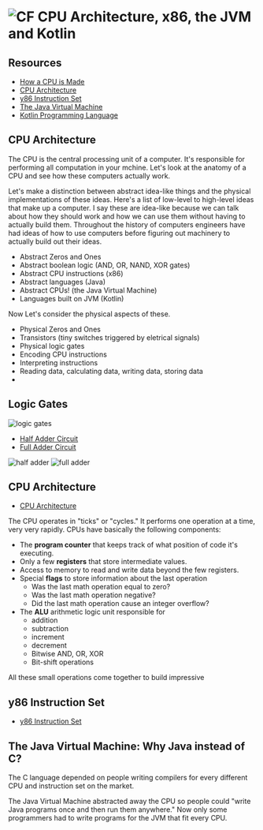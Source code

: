 # ![CF](http://i.imgur.com/7v5ASc8.png) CPU Architecture, x86, the JVM and Kotlin

## Resources
* [How a CPU is Made](https://www.tomshardware.com/picturestory/514-intel-cpu-processor-core-i7.html)
* [CPU Architecture](https://www.tutorialspoint.com/computer_logical_organization/cpu_architecture.htm)
* [y86 Instruction Set](http://web.cse.ohio-state.edu/~reeves.92/CSE2421sp13/PracticeProblemsY86.pdf)
* [The Java Virtual Machine](https://www.geeksforgeeks.org/jvm-works-jvm-architecture/)
* [Kotlin Programming Language](https://en.wikipedia.org/wiki/Kotlin_programming_language#Philosophy)

## CPU Architecture
The CPU is the central processing unit of a computer. It's responsible for
performing all computation in your mchine. Let's look at the anatomy of a CPU
and see how these computers actually work.

Let's make a distinction between abstract idea-like things and the physical
implementations of these ideas. Here's a list of low-level to high-level ideas
that make up a computer. I say these are idea-like because we can talk about
how they should work and how we can use them without having to actually build
them. Throughout the history of computers engineers have had ideas of how to
use computers before figuring out machinery to actually build out their ideas.

* Abstract Zeros and Ones
* Abstract boolean logic (AND, OR, NAND, XOR gates)
* Abstract CPU instructions (x86)
* Abstract languages (Java)
* Abstract CPUs! (the Java Virtual Machine)
* Languages built on JVM (Kotlin)

Now Let's consider the physical aspects of these. 

* Physical Zeros and Ones
* Transistors (tiny switches triggered by eletrical signals)
* Physical logic gates
* Encoding CPU instructions
* Interpreting instructions
* Reading data, calculating data, writing data, storing data
* 

## Logic Gates
![logic gates](./assets/logic_gates.jpg)

* [Half Adder Circuit](http://isweb.redwoods.edu/INSTRUCT/CalderwoodD/diglogic/half-add.htm)
* [Full Adder Circuit](http://isweb.redwoods.edu/INSTRUCT/CalderwoodD/diglogic/full.htm)

![half adder](./assets/half-adder.jpg)
![full adder](./assets/full-adder.jpg)

## CPU Architecture
* [CPU Architecture](https://www.tutorialspoint.com/computer_logical_organization/cpu_architecture.htm)

The CPU operates in "ticks" or "cycles." It performs one operation at a time,
very very rapidly. CPUs have basically the following components:

* The **program counter** that keeps track of what position of code it's executing.
* Only a few **registers** that store intermediate values.
* Access to memory to read and write data beyond the few registers.
* Special **flags** to store information about the last operation
  * Was the last math operation equal to zero?
  * Was the last math operation negative?
  * Did the last math operation cause an integer overflow?
* The **ALU** arithmetic logic unit responsible for
  * addition
  * subtraction
  * increment
  * decrement
  * Bitwise AND, OR, XOR
  * Bit-shift operations

All these small operations come together to build impressive

## y86 Instruction Set
* [y86 Instruction Set](http://web.cse.ohio-state.edu/~reeves.92/CSE2421sp13/PracticeProblemsY86.pdf)

## The Java Virtual Machine: Why Java instead of C?
The C language depended on people writing compilers for every different CPU and
instruction set on the market. 

The Java Virtual Machine abstracted away the CPU so people could "write Java
programs once and then run them anywhere." Now only some programmers had to
write programs for the JVM that fit every CPU.
